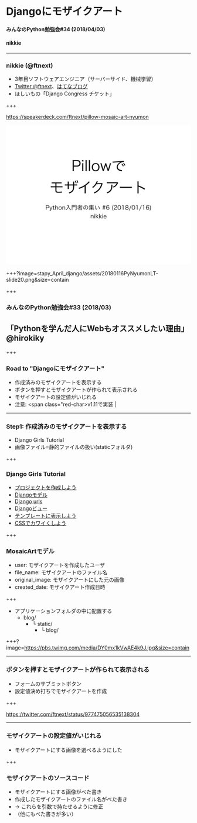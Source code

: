 # Djangoにモザイクアート
#### みんなのPython勉強会#34 (2018/04/03)
#### nikkie

---

### nikkie (@ftnext)

- 3年目ソフトウェアエンジニア（サーバーサイド、機械学習）
- [Twitter @ftnext](https://twitter.com/ftnext)、[はてなブログ](http://nikkie-ftnext.hatenablog.com/)
- ほしいもの「Django Congress チケット」

+++

https://speakerdeck.com/ftnext/pillow-mosaic-art-nyumon

![Pillowでモザイクアート](stapy_April_django/assets/20180116PyNyumonLT-slide1.png)

+++?image=stapy_April_django/assets/20180116PyNyumonLT-slide20.png&size=contain

+++

### みんなのPython勉強会#33 (2018/03)

## 「Pythonを学んだ人にWebもオススメしたい理由」@hirokiky

+++

### Road to "Djangoにモザイクアート"

- 作成済みのモザイクアートを表示する
- ボタンを押すとモザイクアートが作られて表示される
- モザイクアートの設定値がいじれる
- <span>注意: <span class="red-char>v1.11</span>で実装</span> |

---

### Step1: 作成済みのモザイクアートを表示する

- Django Girls Tutorial
- 画像ファイル=静的ファイルの扱い(staticフォルダ)

+++

### Django Girls Tutorial

- [プロジェクトを作成しよう](https://djangogirlsjapan.gitbooks.io/workshop_tutorialjp/django_start_project/)
- [Djangoモデル](https://djangogirlsjapan.gitbooks.io/workshop_tutorialjp/django_models/)
- [Django urls](https://djangogirlsjapan.gitbooks.io/workshop_tutorialjp/django_urls/)
- [Djangoビュー](https://djangogirlsjapan.gitbooks.io/workshop_tutorialjp/django_views/)
- [テンプレートに表示しよう](https://djangogirlsjapan.gitbooks.io/workshop_tutorialjp/django_templates/)
- [CSSでカワイくしよう](https://djangogirlsjapan.gitbooks.io/workshop_tutorialjp/css/)

+++

### MosaicArtモデル

- user: モザイクアートを作成したユーザ
- file_name: モザイクアートのファイル名
- original_image: モザイクアートにした元の画像
- created_date: モザイクアート作成日時

+++
- アプリケーションフォルダの中に配置する
  - blog/
    - └ static/
        - └ blog/

+++?image=https://pbs.twimg.com/media/DY0mx1kVwAE4k9J.jpg&size=contain

---

### ボタンを押すとモザイクアートが作られて表示される

- フォームのサブミットボタン
- 設定値決め打ちでモザイクアートを作成

+++

https://twitter.com/ftnext/status/977475056535138304

---

### モザイクアートの設定値がいじれる

- モザイクアートにする画像を選べるようにした

+++

### モザイクアートのソースコード

- モザイクアートにする画像がべた書き
- 作成したモザイクアートのファイル名がべた書き
- → これらを引数で持たせるように修正
- （他にもべた書きが多い）
